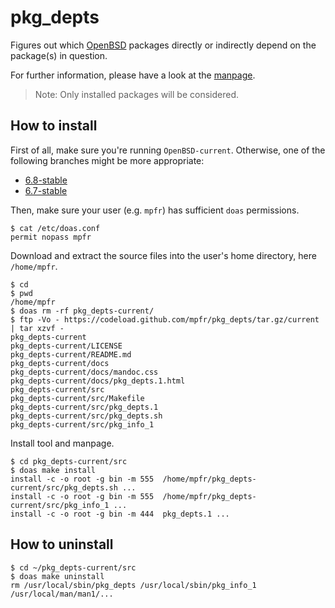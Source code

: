 # pkg_depts

Figures out which [OpenBSD](https://www.openbsd.org) packages directly or indirectly depend on the package(s) in question.

For further information, please have a look at the [manpage](https://mpfr.github.io/pkg_depts/pkg_depts.1.html).

> Note: Only installed packages will be considered.

## How to install

First of all, make sure you're running `OpenBSD-current`. Otherwise, one of the following branches might be more appropriate:
* [6.8-stable](https://github.com/mpfr/pkg_depts/tree/6.8-stable)
* [6.7-stable](https://github.com/mpfr/pkg_depts/tree/6.7-stable)

Then, make sure your user (e.g. `mpfr`) has sufficient `doas` permissions.

```
$ cat /etc/doas.conf
permit nopass mpfr
```

Download and extract the source files into the user's home directory, here `/home/mpfr`.

```
$ cd
$ pwd
/home/mpfr
$ doas rm -rf pkg_depts-current/
$ ftp -Vo - https://codeload.github.com/mpfr/pkg_depts/tar.gz/current | tar xzvf -
pkg_depts-current
pkg_depts-current/LICENSE
pkg_depts-current/README.md
pkg_depts-current/docs
pkg_depts-current/docs/mandoc.css
pkg_depts-current/docs/pkg_depts.1.html
pkg_depts-current/src
pkg_depts-current/src/Makefile
pkg_depts-current/src/pkg_depts.1
pkg_depts-current/src/pkg_depts.sh
pkg_depts-current/src/pkg_info_1
```

Install tool and manpage.

```
$ cd pkg_depts-current/src
$ doas make install
install -c -o root -g bin -m 555  /home/mpfr/pkg_depts-current/src/pkg_depts.sh ...
install -c -o root -g bin -m 555  /home/mpfr/pkg_depts-current/src/pkg_info_1 ...
install -c -o root -g bin -m 444  pkg_depts.1 ...
```

## How to uninstall

```
$ cd ~/pkg_depts-current/src
$ doas make uninstall
rm /usr/local/sbin/pkg_depts /usr/local/sbin/pkg_info_1 /usr/local/man/man1/...
```
